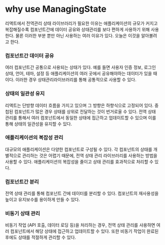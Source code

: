 # why use ManagingState

리액트에서 전역관리 상태 라이브러리가 필요한 이유는 애플리케이션의 규모가 커지고 복잡해질수록 컴포넌트간에 데이터 공유와 상태관리를 보다 편하게 사용하기 위해 사용한다. 물론 이러한 부분 뿐만 아닌 사용하는 여러 이유가 있다. 오늘은 이것을 알아볼려고 한다.

### 컴포넌트간 데이터 공유

여러 컴포넌트간 공통으로 사용되는 상태가 있다. 예를 들면 사용자 인증 정보, 로그인 상태, 언어, 테마, 설정 등 애플리케이션의 여러 곳에서 공유해야하는 데이터가 있을 때이다. 이러한 경우 상태관리라이브러리를 통해 공통적으로 사용할 수 있다.

### 상태의 일관성 유지

리액트는 단방향 데이터 흐름을 가지고 있으며 그 방향은 하향식으로 고정되어 있다. 중첩된 컴포넌트가 많은 경우 상태를 상위로 전달하는 것이 번거로울 수 있다. 전역 상태 관리를 통해서 여러 컴포넌트에서 동일한 상태에 접근하고 업데이트할 수 있으며 이를 통해 상태의 일관성을 유지할 수 있다.

### 애플리케이션의 복잡성 관리

대규모의 애플리케이션은 다양한 컴포넌트로 구성될 수 있다. 각 컴포넌트의 상태를 개별적으로 관리하는 것은 어렵기 때문에, 전역 상태 관리 라이브러리를 사용하는 방법을 사용할 수 있다. 애플리케이션의 복잡성을 줄이고 상태 관리를 효과적으로 처리할 수 있다.

### 컴포넌트간 분리

전역 상태 관리를 통해 컴포넌트 간에 데이터를 분리할 수 있다. 컴포넌트의 재사용성을 높이고 유지보수를 용이하게 만들 수 있다.

### 비동기 상태 관리

비동기 작업 (API 호출, 데이터 로딩 등)을 처리하는 경우, 전역 상태 관리를 사용하면 여러 컴포넌트에서 해당 상태에 접근하고 업데이트할 수 있다. 또한 비동기 작업이 완료된 후에도 상태를 적절하게 관리할 수 있다.
